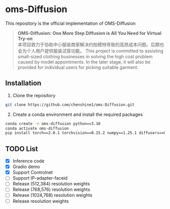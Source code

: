 # oms-Diffusion
This repository is the official implementation of OMS-Diffusion

> **OMS-Diffusion: One More Step Diffusion is All You Need for Virtual Try-on**<br>
本项目致力于协助中小服装商家解决约拍模特导致的高昂成本问题。后期也会为个人用户提供服装试穿功能。
> This project is committed to assisting small-sized clothing businesses in solving the high cost problem caused by model appointments. In the later stage, it will also be provided for individual users for picking suitable garment.


## Installation

1. Clone the repository

```sh
git clone https://github.com/chenshine1/oms-Diffusion.git
```

2. Create a conda environment and install the required packages

```sh
conda create -n oms-diffusion python==3.10
conda activate oms-diffusion
pip install torch==2.0.1 torchvision==0.15.2 numpy==1.25.1 diffusers==0.25.1 opencv-python==4.8.0  transformers==4.31.0 gradio==4.16.0 safetensors==0.3.1 controlnet-aux==0.0.6 accelerate-0.21.0
```


## TODO List
- [x] Inference code
- [x] Gradio demo
- [x] Support Controlnet
- [ ] Support IP-adapter-faceid
- [ ] Release (512,384) resolution weights
- [ ] Release (768,576) resolution weights
- [ ] Release (1024,768) resolution weights
- [ ] Release resolution weights
